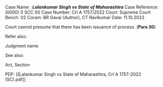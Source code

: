 Case Name : ***Lalankumar Singh vs State of Maharashtra***
Case Reference: (0000) 0 SCC 00
Case Number: Crl A 1757/2022
Court: Supreme Court
Bench: 02
Coram: BR Gavai (Author), CT Ravikumar
Date: 11.10.2022

Court cannot presume that there has been issuance of process. (**Para 30**)

Refer also:

Judgment name

See also:
 
Act, Section

PDF:
[[Lalankumar Singh vs State of Maharashtra, Crl A 1757-2022 (SC).pdf]]